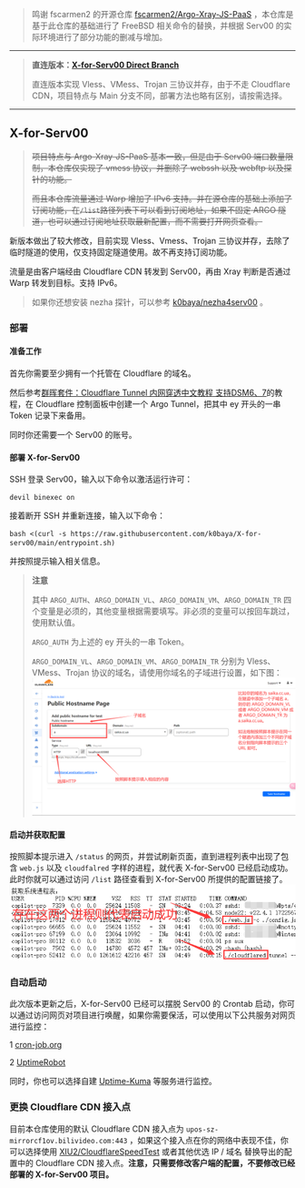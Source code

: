 >鸣谢 fscarmen2 的开源仓库 [fscarmen2/Argo-Xray-JS-PaaS](https://github.com/fscarmen2/Argo-Xray-JS-PaaS) ，本仓库是基于此仓库的基础进行了 FreeBSD 相关命令的替换，并根据 Serv00 的实际环境进行了部分功能的删减与增加。
----
>**直连版本：[X-for-Serv00 Direct Branch](https://github.com/k0baya/X-for-serv00/tree/direct)**
>
>直连版本实现 Vless、VMess、Trojan 三协议并存，由于不走 Cloudflare CDN，项目特点与 Main 分支不同，部署方法也略有区别，请按需选择。
----
## X-for-Serv00

>~~项目特点与 Argo-Xray-JS-PaaS 基本一致，但是由于 Serv00 端口数量限制，本仓库仅实现了 vmess 协议，并删除了 webssh 以及 webftp 以及探针的功能。~~
>
>~~而且本仓库流量通过 Warp 增加了 IPv6 支持。并在源仓库的基础上添加了订阅功能，在`/list`路径列表下可以看到订阅地址，如果不固定 ARGO 隧道，也可以通过订阅地址获取最新配置，而不需要打开网页查看。~~

新版本做出了较大修改，目前实现 Vless、Vmess、Trojan 三协议并存，去除了临时隧道的使用，仅支持固定隧道使用。故不再支持订阅功能。

流量是由客户端经由 Cloudflare CDN 转发到 Serv00，再由 Xray 判断是否通过 Warp 转发到目标。支持 IPv6。

>如果你还想安装 nezha 探针，可以参考 [k0baya/nezha4serv00](https://github.com/k0baya/nezha4serv00) 。

### 部署
#### 准备工作

首先你需要至少拥有一个托管在 Cloudflare 的域名。

然后参考[群晖套件：Cloudflare Tunnel 内网穿透中文教程 支持DSM6、7](https://imnks.com/5984.html)的教程，在 Cloudflare 控制面板中创建一个 Argo Tunnel，把其中 ey 开头的一串 Token 记录下来备用。

同时你还需要一个 Serv00 的账号。

#### 部署 X-for-Serv00

SSH 登录 Serv00，输入以下命令以激活运行许可：
```shell
devil binexec on
```
接着断开 SSH 并重新连接，输入以下命令：
```shell
bash <(curl -s https://raw.githubusercontent.com/k0baya/X-for-serv00/main/entrypoint.sh)
```
并按照提示输入相关信息。

>**注意**
>
>其中 `ARGO_AUTH`、`ARGO_DOMAIN_VL`、`ARGO_DOMAIN_VM`、`ARGO_DOMAIN_TR` 四个变量是必须的，其他变量根据需要填写。非必须的变量可以按回车跳过，使用默认值。
>
>`ARGO_AUTH` 为上述的 ey 开头的一串 Token。
>
>`ARGO_DOMAIN_VL`、`ARGO_DOMAIN_VM`、`ARGO_DOMAIN_TR` 分别为 Vless、VMess、Trojan 协议的域名，请使用你域名的子域进行设置，如下图：![](/pic/argo.png)


#### 启动并获取配置

按照脚本提示进入 `/status` 的网页，并尝试刷新页面，直到进程列表中出现了包含 `web.js` 以及 `cloudfalred` 字样的进程，就代表 X-for-Serv00 已经启动成功。此时你就可以通过访问 `/list` 路径查看到 X-for-Serv00 所提供的配置链接了。![](/pic/process.png)

### 自动启动

此次版本更新之后，X-for-Serv00 已经可以摆脱 Serv00 的 Crontab 启动，你可以通过访问网页对项目进行唤醒，如果你需要保活，可以使用以下公共服务对网页进行监控：

1 [cron-job.org](https://console.cron-job.org)

2 [UptimeRobot](https://uptimerobot.com/) 

同时，你也可以选择自建 [Uptime-Kuma](https://github.com/louislam/uptime-kuma) 等服务进行监控。

### 更换 Cloudflare CDN 接入点

目前本仓库使用的默认 Cloudflare CDN 接入点为 `upos-sz-mirrorcf1ov.bilivideo.com:443` ，如果这个接入点在你的网络中表现不佳，你可以选择使用 [XIU2/CloudflareSpeedTest](https://github.com/XIU2/CloudflareSpeedTest) 或者其他优选 IP / 域名 替换导出的配置中的 Cloudflare CDN 接入点。**注意，只需要修改客户端的配置，不要修改已经部署的 X-for-Serv00 项目。**
